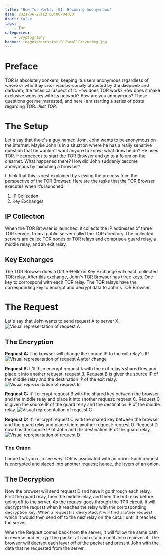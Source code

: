 ```yaml
---
title: "How Tor Works: [01] Becoming Anonymnous"
date: 2021-06-27T12:00:00-04:00
draft: false
tags:
    - Tor
categories:
    - Cryptography
banner: images/posts/tor-01/smallServerImg.jpg
---
```


# Preface

TOR is absolutely bonkers; keeping its users anonymous regardless of where or who they are. I was personally attracted by the deepweb and darkweb; the technical aspect of it. How does TOR work? How does it make exclusive websites with its network? How are you anonymous? These questions got me interested, and here I am starting a series of posts regarding TOR. *Just TOR.*

# The Setup

Let's say that there's a guy named John. John wants to be anonymous on the internet. Maybe John is in a situation where he has a really sensitive question that he wouldn't want anyone to know; what does he do? He uses TOR. He proceeds to start the TOR Browser and go to a forum on the clearnet. What happened there? How did John suddenly become anonymous by launching a browser?

I think that this is best explained by viewing the process from the perspective of the TOR Browser. Here are the tasks that the TOR Browser executes when it's launched: 

1. IP Collection
2. Key Exchanges

## IP Collection

When the TOR Browser is launched, it collects the IP addresses of three TOR servers from a public server called the TOR directory. The collected servers are called TOR nodes or TOR relays and comprise a guard relay, a middle relay, and an exit relay. 

## Key Exchanges

The TOR Browser does a Diffie-Hellman Key Exchange with each collected TOR relay. After this exchange, John's TOR Browser has three keys. One key to corrospond with each TOR relay. The TOR relays have the corresponding key to encrypt and decrypt data to John's TOR Browser. 

# The Request

Let's say that John wants to send request A to server X.
![Visual representation of request A](tor-01-requestA.jpg)

## The Encryption

**Request A:** The browser will change the source IP to the exit relay's IP. 
![Visual representation of request A after change](tor-01-requestA2.jpg)

**Request B:** It'll then encrypt request A with the exit relay's shared key and place it into another request: request B. Request B is given the source IP of the middle relay and the destination IP of the exit relay. 
![Visual representation of request B](tor-01-requestB.jpg)

**Request C:** It'll encrypt request B with the shared key between the browser and the middle relay and place it into another request: request C. Request C is given the source IP of the guard relay and the destination IP of the middle relay. 
![Visual representation of request C](tor-01-requestC.jpg)

**Reqeust D:** It'll encrypt request C with the shared key between the browser and the guard relay and place it into another request: request D. Request D now has the source IP of John and the destination IP of the guard relay.
![Visual representation of request D](tor-01-requestD.jpg)

### The Onion

I hope that you can see why TOR is associated with an onion. Each request is encrypted and placed into another request; hence, the layers of an onion.

## The Decryption

Now the browser will send request D and have it go through each relay. First the guard relay, then the middle relay, and then the exit relay before going off to the server. As the request goes through the TOR circuit, it will decrypt the request when it reaches the relay with the corrosponding decryption key. When a request is decrypted, it will find another request which it would then send off to the next relay on the circuit until it reaches the server.

When the Request comes back from the server, it will follow the same path in reverse and encrypt the packet at each station until John recieves it. The browser will decrypt each layer off of the packet and present John with the data that he requested from the server.
